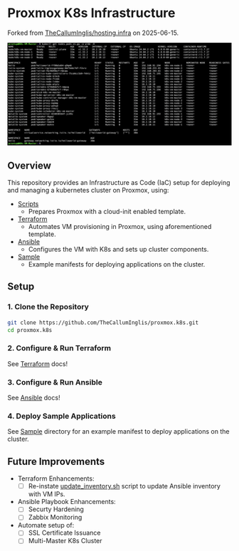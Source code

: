 # Proxmox K8s Infrastructure

Forked from [TheCallumInglis/hosting.infra](https://github.com/TheCallumInglis/hosting.infra) on 2025-06-15.

![k8s-components](/assets/k8s-components.png)

## Overview

This repository provides an Infrastructure as Code (IaC) setup for deploying and managing a kubernetes cluster on Proxmox, using: 
- [Scripts](./scripts/)
    - Prepares Proxmox with a cloud-init enabled template.
- [Terraform](./terraform/)
    - Automates VM provisioning in Proxmox, using aforementioned template.
- [Ansible](./ansible/)
    - Configures the VM with K8s and sets up cluster components.
- [Sample](./sample/)
    - Example manifests for deploying applications on the cluster.

## Setup
### 1. Clone the Repository
```bash
git clone https://github.com/TheCallumInglis/proxmox.k8s.git
cd proxmox.k8s
```

### 2. Configure & Run Terraform
See [Terraform](./terraform/) docs!

### 3. Configure & Run Ansible
See [Ansible](./ansible/) docs!

### 4. Deploy Sample Applications
See [Sample](./sample) directory for an example manifest to deploy applications on the cluster.

## Future Improvements
- Terraform Enhancements:
    - [ ] Re-instate [update_inventory.sh](/terraform/scripts/update_inventory.sh) script to update Ansible inventory with VM IPs.

- Ansible Playbook Enhancements:
    - [ ] Securty Hardening
    - [ ] Zabbix Monitoring

- Automate setup of:
    - [ ] SSL Certificate Issuance
    - [ ] Multi-Master K8s Cluster